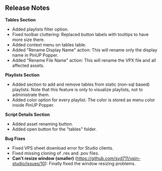 ## Release Notes

**Tables Section**

- Added playlists filter option.
- Fixed toolbar cluttering: Replaced button labels with tooltips to have more size there.
- Added context menu on tables table.
- Added "Rename Display Name" action: This will rename only the display name in PinUP Popper. 
- Added "Rename File Name" action: This will rename the VPX file and all affected assets.

**Playlists Section**

- Added section to add and remove tables from static (non-sql based) playlists. Note that this feature is only to visualize playlists, not to administrate them.
- Added color option for every playlist. The color is stored as menu color inside PinUP Popper.

**Script Details Section**

- Added asset renaming button.
- Added open button for the "tables" folder.

**Bug Fixes**

- Fixed VPS sheet download error for Studio clients.
- Fixed missing cloning of .res and .pov files.
- **Can't resize window (smaller)** (https://github.com/syd711/vpin-studio/issues/10): Finally fixed the window resizing problems. 
